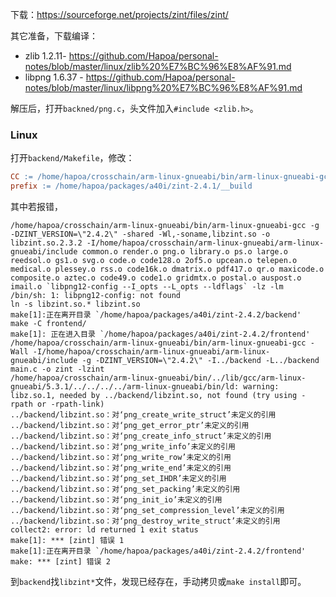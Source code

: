 下载：<https://sourceforge.net/projects/zint/files/zint/>

其它准备，下载编译：

- zlib 1.2.11- https://github.com/Hapoa/personal-notes/blob/master/linux/zlib%20%E7%BC%96%E8%AF%91.md
- libpng 1.6.37 - https://github.com/Hapoa/personal-notes/blob/master/linux/libpng%20%E7%BC%96%E8%AF%91.md

解压后，打开`backned/png.c`，头文件加入`#include <zlib.h>`。

### Linux



打开`backend/Makefile`，修改：

```makefile
CC := /home/hapoa/crosschain/arm-linux-gnueabi/bin/arm-linux-gnueabi-gcc
prefix := /home/hapoa/packages/a40i/zint-2.4.1/__build
```

其中若报错，

```shell
/home/hapoa/crosschain/arm-linux-gnueabi/bin/arm-linux-gnueabi-gcc -g -DZINT_VERSION=\"2.4.2\" -shared -Wl,-soname,libzint.so -o libzint.so.2.3.2 -I/home/hapoa/crosschain/arm-linux-gnueabi/arm-linux-gnueabi/include common.o render.o png.o library.o ps.o large.o reedsol.o gs1.o svg.o code.o code128.o 2of5.o upcean.o telepen.o medical.o plessey.o rss.o code16k.o dmatrix.o pdf417.o qr.o maxicode.o composite.o aztec.o code49.o code1.o gridmtx.o postal.o auspost.o imail.o `libpng12-config --I_opts --L_opts --ldflags` -lz -lm
/bin/sh: 1: libpng12-config: not found
ln -s libzint.so.* libzint.so
make[1]:正在离开目录 `/home/hapoa/packages/a40i/zint-2.4.2/backend'
make -C frontend/
make[1]: 正在进入目录 `/home/hapoa/packages/a40i/zint-2.4.2/frontend'
/home/hapoa/crosschain/arm-linux-gnueabi/bin/arm-linux-gnueabi-gcc -Wall -I/home/hapoa/crosschain/arm-linux-gnueabi/arm-linux-gnueabi/include -g -DZINT_VERSION=\"2.4.2\" -I../backend -L../backend main.c -o zint -lzint
/home/hapoa/crosschain/arm-linux-gnueabi/bin/../lib/gcc/arm-linux-gnueabi/5.3.1/../../../../arm-linux-gnueabi/bin/ld: warning: libz.so.1, needed by ../backend/libzint.so, not found (try using -rpath or -rpath-link)
../backend/libzint.so：对‘png_create_write_struct’未定义的引用
../backend/libzint.so：对‘png_get_error_ptr’未定义的引用
../backend/libzint.so：对‘png_create_info_struct’未定义的引用
../backend/libzint.so：对‘png_write_info’未定义的引用
../backend/libzint.so：对‘png_write_row’未定义的引用
../backend/libzint.so：对‘png_write_end’未定义的引用
../backend/libzint.so：对‘png_set_IHDR’未定义的引用
../backend/libzint.so：对‘png_set_packing’未定义的引用
../backend/libzint.so：对‘png_init_io’未定义的引用
../backend/libzint.so：对‘png_set_compression_level’未定义的引用
../backend/libzint.so：对‘png_destroy_write_struct’未定义的引用
collect2: error: ld returned 1 exit status
make[1]: *** [zint] 错误 1
make[1]:正在离开目录 `/home/hapoa/packages/a40i/zint-2.4.2/frontend'
make: *** [zint] 错误 2
```

到`backend`找`libzint*`文件，发现已经存在，手动拷贝或`make install`即可。